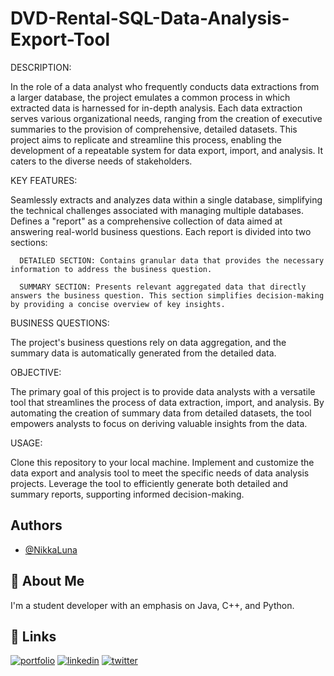 # DVD-Rental-SQL-Data-Analysis-Export-Tool

DESCRIPTION:

In the role of a data analyst who frequently conducts data extractions from a larger database, the project emulates a common process in which extracted data is harnessed for in-depth analysis. Each data extraction serves various organizational needs, ranging from the creation of executive summaries to the provision of comprehensive, detailed datasets. This project aims to replicate and streamline this process, enabling the development of a repeatable system for data export, import, and analysis. It caters to the diverse needs of stakeholders.

KEY FEATURES:

Seamlessly extracts and analyzes data within a single database, simplifying the technical challenges associated with managing multiple databases.
Defines a "report" as a comprehensive collection of data aimed at answering real-world business questions. Each report is divided into two sections:
  
      DETAILED SECTION: Contains granular data that provides the necessary information to address the business question.
  
      SUMMARY SECTION: Presents relevant aggregated data that directly answers the business question. This section simplifies decision-making by providing a concise overview of key insights.


BUSINESS QUESTIONS:

The project's business questions rely on data aggregation, and the summary data is automatically generated from the detailed data.

OBJECTIVE:

The primary goal of this project is to provide data analysts with a versatile tool that streamlines the process of data extraction, import, and analysis. By automating the creation of summary data from detailed datasets, the tool empowers analysts to focus on deriving valuable insights from the data.

USAGE:

Clone this repository to your local machine.
Implement and customize the data export and analysis tool to meet the specific needs of data analysis projects.
Leverage the tool to efficiently generate both detailed and summary reports, supporting informed decision-making.





## Authors

- [@NikkaLuna](https://github.com/NikkaLuna)


## 🚀 About Me
I'm a student developer with an emphasis on Java, C++, and Python.  


## 🔗 Links
[![portfolio](https://img.shields.io/badge/my_portfolio-000?style=for-the-badge&logo=ko-fi&logoColor=white)](https://andreachristinehayes.wixsite.com/andreahayesart/)
[![linkedin](https://img.shields.io/badge/linkedin-0A66C2?style=for-the-badge&logo=linkedin&logoColor=white)](https://www.linkedin.com/in/andrea-hayes-msml/)
[![twitter](https://img.shields.io/badge/twitter-1DA1F2?style=for-the-badge&logo=twitter&logoColor=white)](https://twitter.com/AHayes_Ninja_)

